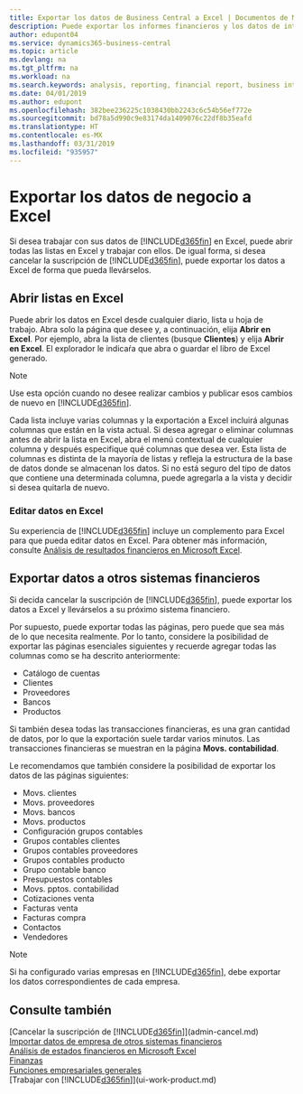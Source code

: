 ```yaml
---
title: Exportar los datos de Business Central a Excel | Documentos de Microsoft
description: Puede exportar los informes financieros y los datos de inteligencia empresarial desde Business Central a Excel, o abrir los datos en Excel.
author: edupont04
ms.service: dynamics365-business-central
ms.topic: article
ms.devlang: na
ms.tgt_pltfrm: na
ms.workload: na
ms.search.keywords: analysis, reporting, financial report, business intelligence, BI, Excel
ms.date: 04/01/2019
ms.author: edupont
ms.openlocfilehash: 382bee236225c1038430bb2243c6c54b56ef772e
ms.sourcegitcommit: bd78a5d990c9e83174da1409076c22df8b35eafd
ms.translationtype: HT
ms.contentlocale: es-MX
ms.lasthandoff: 03/31/2019
ms.locfileid: "935957"
---
```

# <a name="exporting-your-business-data-to-excel"></a>Exportar los datos de negocio a Excel
Si desea trabajar con sus datos de [!INCLUDE[d365fin](includes/d365fin_md.md)] en Excel, puede abrir todas las listas en Excel y trabajar con ellos. De igual forma, si desea cancelar la suscripción de [!INCLUDE[d365fin](includes/d365fin_md.md)], puede exportar los datos a Excel de forma que pueda llevárselos.

## <a name="opening-lists-in-excel"></a>Abrir listas en Excel
Puede abrir los datos en Excel desde cualquier diario, lista u hoja de trabajo. Abra solo la página que desee y, a continuación, elija **Abrir en Excel**. Por ejemplo, abra la lista de clientes (busque **Clientes**) y elija **Abrir en Excel**. El explorador le indicaŕa que abra o guardar el libro de Excel generado.  

> [!NOTE]
> Use esta opción cuando no desee realizar cambios y publicar esos cambios de nuevo en [!INCLUDE[d365fin](includes/d365fin_md.md)].  

Cada lista incluye varias columnas y la exportación a Excel incluirá algunas columnas que están en la vista actual. Si desea agregar o eliminar columnas antes de abrir la lista en Excel, abra el menú contextual de cualquier columna y después especifique qué columnas que desea ver. Esta lista de columnas es distinta de la mayoría de listas y refleja la estructura de la base de datos donde se almacenan los datos. Si no está seguro del tipo de datos que contiene una determinada columna, puede agregarla a la vista y decidir si desea quitarla de nuevo.  

### <a name="edit-data-in-excel"></a>Editar datos en Excel
Su experiencia de [!INCLUDE[d365fin](includes/d365fin_md.md)] incluye un complemento para Excel para que pueda editar datos en Excel. Para obtener más información, consulte [Análisis de resultados financieros en Microsoft Excel](finance-analyze-excel.md).  

## <a name="exporting-data-to-other-finance-systems"></a>Exportar datos a otros sistemas financieros
Si decida cancelar la suscripción de [!INCLUDE[d365fin](includes/d365fin_md.md)], puede exportar los datos a Excel y llevárselos a su próximo sistema financiero.  

Por supuesto, puede exportar todas las páginas, pero puede que sea más de lo que necesita realmente. Por lo tanto, considere la posibilidad de exportar las páginas esenciales siguientes y recuerde agregar todas las columnas como se ha descrito anteriormente:  

* Catálogo de cuentas  
* Clientes  
* Proveedores  
* Bancos  
* Productos  

Si también desea todas las transacciones financieras, es una gran cantidad de datos, por lo que la exportación suele tardar varios minutos. Las transacciones financieras se muestran en la página **Movs. contabilidad**.  

Le recomendamos que también considere la posibilidad de exportar los datos de las páginas siguientes:  

* Movs. clientes  
* Movs. proveedores  
* Movs. bancos  
* Movs. productos  
* Configuración grupos contables  
* Grupos contables clientes  
* Grupos contables proveedores  
* Grupos contables producto  
* Grupo contable banco  
* Presupuestos contables  
* Movs. pptos. contabilidad  
* Cotizaciones venta  
* Facturas venta  
* Facturas compra  
* Contactos  
* Vendedores  

> [!NOTE]  
>   Si ha configurado varias empresas en [!INCLUDE[d365fin](includes/d365fin_md.md)], debe exportar los datos correspondientes de cada empresa.

## <a name="see-also"></a>Consulte también
[Cancelar la suscripción de [!INCLUDE[d365fin](includes/d365fin_md.md)]](admin-cancel.md)  
[Importar datos de empresa de otros sistemas financieros](across-import-data-configuration-packages.md)  
[Análisis de estados financieros en Microsoft Excel](finance-analyze-excel.md)  
[Finanzas](finance.md)  
[Funciones empresariales generales](ui-across-business-areas.md)  
[Trabajar con [!INCLUDE[d365fin](includes/d365fin_md.md)]](ui-work-product.md)  
